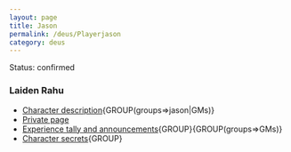 ```yaml
---
layout: page
title: Jason
permalink: /deus/Playerjason
category: deus
---
```

Status: confirmed

### Laiden Rahu
* [Character description](CharPublicJason){GROUP(groups=&gt;jason|GMs)}
* [Private page](CharPrivateJason)
* [Experience tally and announcements](AnnounceJason){GROUP}{GROUP(groups=&gt;GMs)}
* [Character secrets](CharSecretsJason){GROUP}

